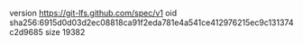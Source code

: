 version https://git-lfs.github.com/spec/v1
oid sha256:6915d0d03d2ec08818ca91f2eda781e4a541ce412976215ec9c131374c2d9685
size 19382
